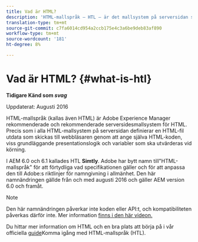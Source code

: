 ```yaml
---
title: Vad är HTML?
description: 'HTML-mallspråk – HTL – är det mallsystem på serversidan som rekommenderas av Adobe Experience Manager för HTML. '
translation-type: tm+mt
source-git-commit: c7fa6014cd954a2ccb175e4c3a6be9deb83af890
workflow-type: tm+mt
source-wordcount: '181'
ht-degree: 8%

---
```



# Vad är HTML? {#what-is-htl}

**Tidigare Känd som *svag***

Uppdaterat: Augusti 2016

HTML-mallspråk (kallas även HTML) är Adobe Experience Manager rekommenderade och rekommenderade serversidesmallsystem för HTML. Precis som i alla HTML-mallsystem på serversidan definierar en HTML-fil utdata som skickas till webbläsaren genom att ange själva HTML-koden, viss grundläggande presentationslogik och variabler som ska utvärderas vid körning.

I AEM 6.0 och 6.1 kallades HTL **Simtly**. Adobe har bytt namn till&quot;HTML-mallspråk&quot; för att förtydliga vad specifikationen gäller och för att anpassa den till Adobe:s riktlinjer för namngivning i allmänhet. Den här namnändringen gällde från och med augusti 2016 och gäller AEM version 6.0 och framåt.

>[!NOTE]
>
>Den här namnändringen påverkar inte koden eller API:t, och kompatibiliteten påverkas därför inte. Mer information [finns i den här videon.](https://helpx.adobe.com/experience-manager/how-to/announce-htl.html)

Du hittar mer information om HTML och en bra plats att börja på i vår officiella [guide](overview.md)Komma igång med HTML-mallspråk (HTL).
